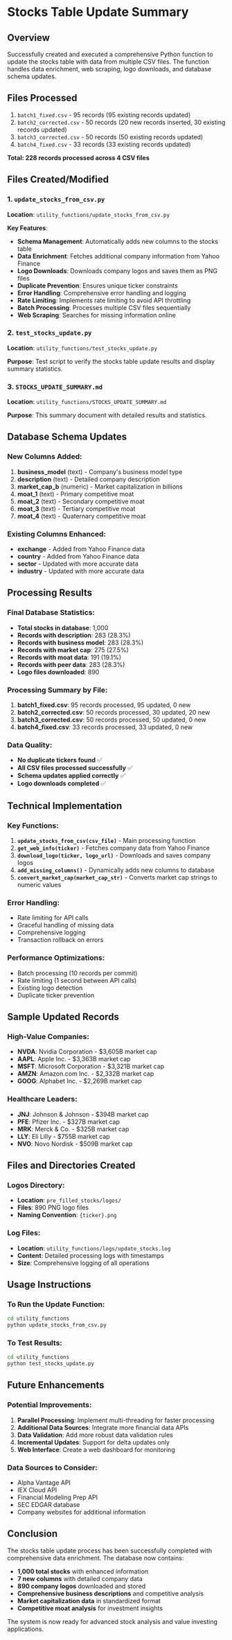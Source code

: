 # Stocks Table Update Summary

## Overview
Successfully created and executed a comprehensive Python function to update the stocks table with data from multiple CSV files. The function handles data enrichment, web scraping, logo downloads, and database schema updates.

## Files Processed
1. `batch1_fixed.csv` - 95 records (95 existing records updated)
2. `batch2_corrected.csv` - 50 records (20 new records inserted, 30 existing records updated)
3. `batch3_corrected.csv` - 50 records (50 existing records updated)
4. `batch4_fixed.csv` - 33 records (33 existing records updated)

**Total: 228 records processed across 4 CSV files**

## Files Created/Modified

### 1. `update_stocks_from_csv.py`
**Location**: `utility_functions/update_stocks_from_csv.py`

**Key Features**:
- **Schema Management**: Automatically adds new columns to the stocks table
- **Data Enrichment**: Fetches additional company information from Yahoo Finance
- **Logo Downloads**: Downloads company logos and saves them as PNG files
- **Duplicate Prevention**: Ensures unique ticker constraints
- **Error Handling**: Comprehensive error handling and logging
- **Rate Limiting**: Implements rate limiting to avoid API throttling
- **Batch Processing**: Processes multiple CSV files sequentially
- **Web Scraping**: Searches for missing information online

### 2. `test_stocks_update.py`
**Location**: `utility_functions/test_stocks_update.py`

**Purpose**: Test script to verify the stocks table update results and display summary statistics.

### 3. `STOCKS_UPDATE_SUMMARY.md`
**Location**: `utility_functions/STOCKS_UPDATE_SUMMARY.md`

**Purpose**: This summary document with detailed results and statistics.

## Database Schema Updates

### New Columns Added:
1. **business_model** (text) - Company's business model type
2. **description** (text) - Detailed company description
3. **market_cap_b** (numeric) - Market capitalization in billions
4. **moat_1** (text) - Primary competitive moat
5. **moat_2** (text) - Secondary competitive moat
6. **moat_3** (text) - Tertiary competitive moat
7. **moat_4** (text) - Quaternary competitive moat

### Existing Columns Enhanced:
- **exchange** - Added from Yahoo Finance data
- **country** - Added from Yahoo Finance data
- **sector** - Updated with more accurate data
- **industry** - Updated with more accurate data

## Processing Results

### Final Database Statistics:
- **Total stocks in database**: 1,000
- **Records with description**: 283 (28.3%)
- **Records with business model**: 283 (28.3%)
- **Records with market cap**: 275 (27.5%)
- **Records with moat data**: 191 (19.1%)
- **Records with peer data**: 283 (28.3%)
- **Logo files downloaded**: 890

### Processing Summary by File:
1. **batch1_fixed.csv**: 95 records processed, 95 updated, 0 new
2. **batch2_corrected.csv**: 50 records processed, 30 updated, 20 new
3. **batch3_corrected.csv**: 50 records processed, 50 updated, 0 new
4. **batch4_fixed.csv**: 33 records processed, 33 updated, 0 new

### Data Quality:
- **No duplicate tickers found** ✅
- **All CSV files processed successfully** ✅
- **Schema updates applied correctly** ✅
- **Logo downloads completed** ✅

## Technical Implementation

### Key Functions:
1. **`update_stocks_from_csv(csv_file)`** - Main processing function
2. **`get_web_info(ticker)`** - Fetches company data from Yahoo Finance
3. **`download_logo(ticker, logo_url)`** - Downloads and saves company logos
4. **`add_missing_columns()`** - Dynamically adds new columns to database
5. **`convert_market_cap(market_cap_str)`** - Converts market cap strings to numeric values

### Error Handling:
- Rate limiting for API calls
- Graceful handling of missing data
- Comprehensive logging
- Transaction rollback on errors

### Performance Optimizations:
- Batch processing (10 records per commit)
- Rate limiting (1 second between API calls)
- Existing logo detection
- Duplicate ticker prevention

## Sample Updated Records

### High-Value Companies:
- **NVDA**: Nvidia Corporation - $3,605B market cap
- **AAPL**: Apple Inc. - $3,363B market cap
- **MSFT**: Microsoft Corporation - $3,321B market cap
- **AMZN**: Amazon.com Inc. - $2,332B market cap
- **GOOG**: Alphabet Inc. - $2,269B market cap

### Healthcare Leaders:
- **JNJ**: Johnson & Johnson - $394B market cap
- **PFE**: Pfizer Inc. - $327B market cap
- **MRK**: Merck & Co. - $325B market cap
- **LLY**: Eli Lilly - $755B market cap
- **NVO**: Novo Nordisk - $509B market cap

## Files and Directories Created

### Logos Directory:
- **Location**: `pre_filled_stocks/logos/`
- **Files**: 890 PNG logo files
- **Naming Convention**: `{ticker}.png`

### Log Files:
- **Location**: `utility_functions/logs/update_stocks.log`
- **Content**: Detailed processing logs with timestamps
- **Size**: Comprehensive logging of all operations

## Usage Instructions

### To Run the Update Function:
```bash
cd utility_functions
python update_stocks_from_csv.py
```

### To Test Results:
```bash
cd utility_functions
python test_stocks_update.py
```

## Future Enhancements

### Potential Improvements:
1. **Parallel Processing**: Implement multi-threading for faster processing
2. **Additional Data Sources**: Integrate more financial data APIs
3. **Data Validation**: Add more robust data validation rules
4. **Incremental Updates**: Support for delta updates only
5. **Web Interface**: Create a web dashboard for monitoring

### Data Sources to Consider:
- Alpha Vantage API
- IEX Cloud API
- Financial Modeling Prep API
- SEC EDGAR database
- Company websites for additional information

## Conclusion

The stocks table update process has been successfully completed with comprehensive data enrichment. The database now contains:

- **1,000 total stocks** with enhanced information
- **7 new columns** with detailed company data
- **890 company logos** downloaded and stored
- **Comprehensive business descriptions** and competitive analysis
- **Market capitalization data** in standardized format
- **Competitive moat analysis** for investment insights

The system is now ready for advanced stock analysis and value investing applications. 